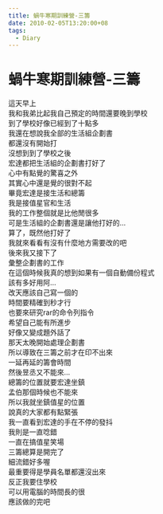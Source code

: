 ```yaml
---
title: 蝸牛寒期訓練營-三籌
date: 2010-02-05T13:20:00+08
tags:
  - Diary
---
```

# 蝸牛寒期訓練營-三籌

這天早上  
我和我弟比起我自己預定的時間還要晚到學校  
到了學校好像已經到了十點多  
我還在想說我全部的生活組企劃書  
都還沒有開始打  
沒想到到了學校之後  
宏達都把生活組的企劃書打好了  
心中有點覺的驚喜之外  
其實心中還是覺的很對不起  
畢竟宏達是接生活和總籌  
我是接值星官和生活  
我的工作整個就是比他閒很多  
可是生活組的企劃書還是讓他打好的…  
算了，既然他打好了  
我就來看看有沒有什麼地方需要改的吧  
後來我又接下了  
彙整企劃書的工作  
在這個時候我真的想到如果有一個自動備份程式  
該有多好用阿…  
改天應該自己寫一個的  
時間要精確到秒才行  
也要來研究rar的命令列指令  
希望自己能有所進步  
好像又變成題外話了  
那天太晚開始處理企劃書  
所以導致在三籌之前才在印不出來  
一延再延的籌會時間  
然後昱丞又不能來…  
總籌的位置就要宏達坐鎮  
孟伯那個時候也不能來  
所以我就坐鎮值星的位置  
說真的大家都有點緊張  
我一直看到宏達的手在不停的發抖  
我則是一直唸錯  
一直在搞值星笑場  
三籌總算是開完了  
細流錯好多喔  
最重要得是學員名單都還沒出來  
反正我要住學校  
可以用電腦的時間長的很  
應該做的完吧
